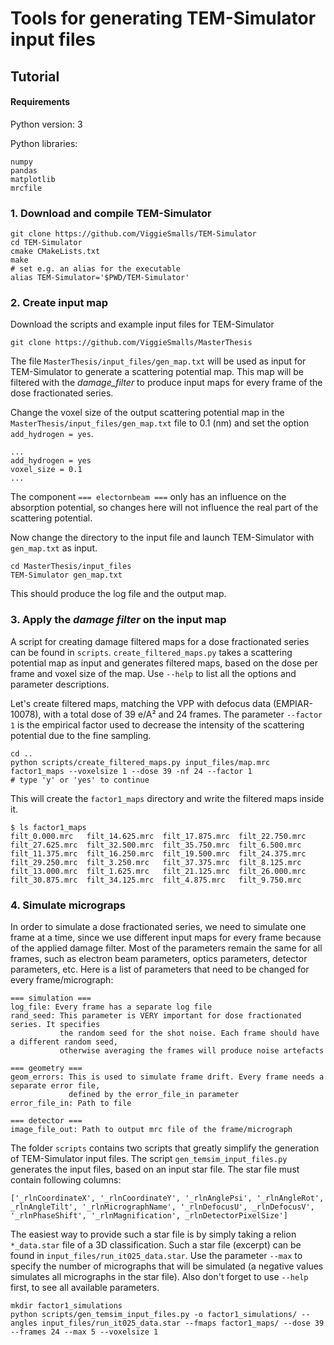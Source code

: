 # Tools for generating TEM-Simulator input files

## Tutorial

#### Requirements

Python version: 3

Python libraries:
 
    numpy
    pandas
    matplotlib
    mrcfile 

### 1. Download and compile TEM-Simulator

    git clone https://github.com/ViggieSmalls/TEM-Simulator
    cd TEM-Simulator
    cmake CMakeLists.txt 
    make
    # set e.g. an alias for the executable
    alias TEM-Simulator='$PWD/TEM-Simulator'

### 2. Create input map

Download the scripts and example input files for TEM-Simulator  
    
    git clone https://github.com/ViggieSmalls/MasterThesis
    
The file `MasterThesis/input_files/gen_map.txt` will be used as input for TEM-Simulator to generate 
a scattering potential map. This map will be filtered with the *damage_filter* to produce input maps for 
every frame of the dose fractionated series.

Change the voxel size of the output scattering potential map in the `MasterThesis/input_files/gen_map.txt` file 
to 0.1 (nm) and set the option `add_hydrogen = yes`.

    ...
    add_hydrogen = yes
    voxel_size = 0.1
    ...
    
The component `=== electornbeam ===` only has an influence on the absorption potential, so changes here 
will not influence the real part of the scattering potential.

Now change the directory to the input file and launch TEM-Simulator with `gen_map.txt` as input.
    
    cd MasterThesis/input_files
    TEM-Simulator gen_map.txt
    
This should produce the log file and the output map.
    
### 3. Apply the *damage filter* on the input map

A script for creating damage filtered maps for a dose fractionated series can be found in `scripts`. 
`create_filtered_maps.py` takes a scattering potential map as input and generates filtered maps, based on the dose 
per frame and voxel size of the map. Use `--help` to list all the options and parameter descriptions.

Let's create filtered maps, matching the VPP with defocus data (EMPIAR-10078), with a total dose of 39 e/A² and 
24 frames. The parameter `--factor 1` is the empirical factor used to decrease the intensity of the scattering potential 
due to the fine sampling. 

    cd ..
    python scripts/create_filtered_maps.py input_files/map.mrc factor1_maps --voxelsize 1 --dose 39 -nf 24 --factor 1
    # type 'y' or 'yes' to continue
    
This will create the `factor1_maps` directory and write the filtered maps inside it.

    $ ls factor1_maps
    filt_0.000.mrc   filt_14.625.mrc  filt_17.875.mrc  filt_22.750.mrc  filt_27.625.mrc  filt_32.500.mrc  filt_35.750.mrc  filt_6.500.mrc
    filt_11.375.mrc  filt_16.250.mrc  filt_19.500.mrc  filt_24.375.mrc  filt_29.250.mrc  filt_3.250.mrc   filt_37.375.mrc  filt_8.125.mrc
    filt_13.000.mrc  filt_1.625.mrc   filt_21.125.mrc  filt_26.000.mrc  filt_30.875.mrc  filt_34.125.mrc  filt_4.875.mrc   filt_9.750.mrc

### 4. Simulate micrograps

In order to simulate a dose fractionated series, we need to simulate one frame at a time, since we use 
different input maps for every frame because of the applied damage filter. Most of the parameters remain the same for all 
frames, such as electron beam parameters, optics parameters, detector parameters, etc. Here is a list 
of parameters that need to be changed for every frame/micrograph:

    === simulation ===
    log_file: Every frame has a separate log file
    rand_seed: This parameter is VERY important for dose fractionated series. It specifies 
               the random seed for the shot noise. Each frame should have a different random seed,
               otherwise averaging the frames will produce noise artefacts
    
    === geometry ===
    geom_errors: This is used to simulate frame drift. Every frame needs a separate error file, 
                 defined by the error_file_in parameter
    error_file_in: Path to file
    
    === detector ===
    image_file_out: Path to output mrc file of the frame/micrograph

The folder `scripts` contains two scripts that greatly simplify the generation of TEM-Simulator input files. 
The script `gen_temsim_input_files.py` generates the input files, based on an input star file. 
The star file must contain following columns:

    ['_rlnCoordinateX', '_rlnCoordinateY', '_rlnAnglePsi', '_rlnAngleRot', _rlnAngleTilt', '_rlnMicrographName', '_rlnDefocusU', _rlnDefocusV', '_rlnPhaseShift', '_rlnMagnification', _rlnDetectorPixelSize']

The easiest way to provide such a star file is by simply taking a relion `*_data.star` file of a 3D classification. Such a 
star file (excerpt) can be found in `input_files/run_it025_data.star`. Use the parameter `--max` to specify the number of micrographs 
that will be simulated (a negative values simulates all micrographs in the star file). Also don't forget to use 
`--help` first, to see all available parameters. 

    mkdir factor1_simulations
    python scripts/gen_temsim_input_files.py -o factor1_simulations/ --angles input_files/run_it025_data.star --fmaps factor1_maps/ --dose 39 --frames 24 --max 5 --voxelsize 1
    
